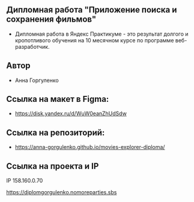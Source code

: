 ## Дипломная работа "Приложение поиска и сохранения фильмов"

- Дипломная работа в Яндекс Практикуме - это результат долгого и кропотливого обучения на 10 месячном курсе по программе веб-разработчик.

## Автор

- Анна Горгуленко

## Сcылка на макет в Figma:

- https://disk.yandex.ru/d/WuW0eanZhUdSdw

## Сcылка на репозиторий:

- https://anna-gorgulenko.github.io/movies-explorer-diploma/

## Ccылка на проекта и IP

IP 158.160.0.70

https://diplomgorgulenko.nomoreparties.sbs
